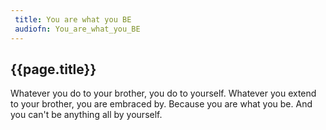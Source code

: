 ```yaml
---
 title: You are what you BE
 audiofn: You_are_what_you_BE
---
```


## {{page.title}}

Whatever you do to your brother, you do to yourself. Whatever you extend
to your brother, you are embraced by. Because you are what you be. And
you can't be anything all by yourself.

